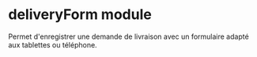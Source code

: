 # deliveryForm module

Permet d'enregistrer une demande de livraison avec un formulaire adapté aux
tablettes ou téléphone.
